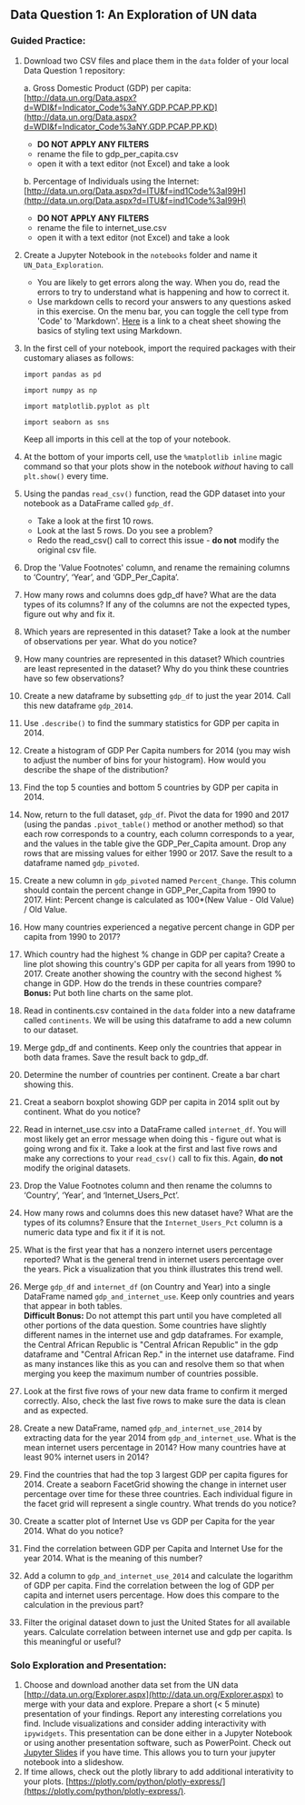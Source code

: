 ## **Data Question 1: An Exploration of UN data**

### Guided Practice:
 1.	Download two CSV files and place them in the `data` folder of your local Data Question 1 repository:
    
    a.	Gross Domestic Product (GDP) per capita: 
[http://data.un.org/Data.aspx?d=WDI&f=Indicator_Code%3aNY.GDP.PCAP.PP.KD](http://data.un.org/Data.aspx?d=WDI&f=Indicator_Code%3aNY.GDP.PCAP.PP.KD)

    * **DO NOT APPLY ANY FILTERS**
    * rename the file to gdp_per_capita.csv
    * open it with a text editor (not Excel) and take a look
    
    b.	Percentage of Individuals using the Internet: 
[http://data.un.org/Data.aspx?d=ITU&f=ind1Code%3aI99H](http://data.un.org/Data.aspx?d=ITU&f=ind1Code%3aI99H)
    * **DO NOT APPLY ANY FILTERS**
    * rename the file to internet_use.csv
    * open it with a text editor (not Excel) and take a look

2. Create a Jupyter Notebook in the `notebooks` folder and name it `UN_Data_Exploration`.
    *  You are likely to get errors along the way. When you do, read the errors to try to understand what is happening and how to correct it.
    * Use markdown cells to record your answers to any questions asked in this exercise. On the menu bar, you can toggle the cell type from 'Code' to 'Markdown'. [Here](https://www.markdownguide.org/cheat-sheet/) is a link to a cheat sheet showing the basics of styling text using Markdown.

3.	In the first cell of your notebook, import the required packages with their customary aliases as follows:

    `import pandas as pd` 
    
    `import numpy as np` 
    
    `import matplotlib.pyplot as plt` 
    
    `import seaborn as sns`
    
    Keep all imports in this cell at the top of your notebook.
    
4.	At the bottom of your imports cell, use the `%matplotlib inline` magic command so that your plots show in the notebook _without_ having to call `plt.show()` every time.

5.	Using the pandas `read_csv()` function, read the GDP dataset into your notebook as a DataFrame called `gdp_df`. 
    * Take a look at the first 10 rows. 
    * Look at the last 5 rows. Do you see a problem?
    * Redo the read_csv() call to correct this issue - **do not** modify the original csv file.

6. Drop the 'Value Footnotes' column, and rename the remaining columns to ‘Country’, ‘Year’, and ‘GDP_Per_Capita’.

7. How many rows and columns does gdp_df have? What are the data types of its columns? If any of the columns are not the expected types, figure out why and fix it.

8. Which years are represented in this dataset? Take a look at the number of observations per year. What do you notice?

9. How many countries are represented in this dataset? Which countries are least represented in the dataset? Why do you think these countries have so few observations?

10. Create a new dataframe by subsetting `gdp_df` to just the year 2014. Call this new dataframe `gdp_2014`.

11. Use `.describe()` to find the summary statistics for GDP per capita in 2014. 

12. Create a histogram of GDP Per Capita numbers for 2014 (you may wish to adjust the number of bins for your histogram). How would you describe the shape of the distribution?

13. Find the top 5 counties and bottom 5 countries by GDP per capita in 2014.

14. Now, return to the full dataset, `gdp_df`. Pivot the data for 1990 and 2017 (using the pandas `.pivot_table()` method or another method) so that each row corresponds to a country, each column corresponds to a year, and the values in the table give the GDP_Per_Capita amount. Drop any rows that are missing values for either 1990 or 2017. Save the result to a dataframe named `gdp_pivoted`.

15. Create a new column in `gdp_pivoted` named `Percent_Change`. This column should contain the percent change in GDP_Per_Capita from 1990 to 2017. Hint: Percent change is calculated as 100*(New Value - Old Value) / Old Value.

16. How many countries experienced a negative percent change in GDP per capita from 1990 to 2017?

17. Which country had the highest % change in GDP per capita? Create a line plot showing this country's GDP per capita for all years from 1990 to 2017. Create another showing the country with the second highest % change in GDP. How do the trends in these countries compare?  
**Bonus:** Put both line charts on the same plot.

18. Read in continents.csv contained in the `data` folder into a new dataframe called `continents`. We will be using this dataframe to add a new column to our dataset.

19. Merge gdp_df and continents. Keep only the countries that appear in both data frames. Save the result back to gdp_df.

20. Determine the number of countries per continent. Create a bar chart showing this.

21. Creat a seaborn boxplot showing GDP per capita in 2014 split out by continent. What do you notice?

22. Read in internet_use.csv into a DataFrame called `internet_df`. You will most likely get an error message when doing this - figure out what is going wrong and fix it. Take a look at the first and last five rows and make any corrections to your `read_csv()` call to fix this. Again, **do not** modify the original datasets. 

23. Drop the Value Footnotes column and then rename the columns to ‘Country’, ‘Year’, and ‘Internet_Users_Pct’.

24. How many rows and columns does this new dataset have? What are the types of its columns? Ensure that the `Internet_Users_Pct` column is a numeric data type and fix it if it is not.

25. What is the first year that has a nonzero internet users percentage reported? What is the general trend in internet users percentage over the years. Pick a visualization that you think illustrates this trend well.

26. Merge `gdp_df` and `internet_df` (on Country and Year) into a single DataFrame named `gdp_and_internet_use`. Keep only countries and years that appear in both tables.  
**Difficult Bonus:** Do not attempt this part until you have completed all other portions of the data question. Some countries have slightly different names in the internet use and gdp dataframes. For example, the Central African Republic is "Central African Republic" in the gdp dataframe and "Central African Rep." in the internet use dataframe. Find as many instances like this as you can and resolve them so that when merging you keep the maximum number of countries possible.

27.	Look at the first five rows of your new data frame to confirm it merged correctly. Also, check the last five rows to make sure the data is clean and as expected.

28. Create a new DataFrame, named `gdp_and_internet_use_2014` by extracting data for the year 2014 from `gdp_and_internet_use`. What is the mean internet users percentage in 2014? How many countries have at least 90% internet users in 2014?

29. Find the countries that had the top 3 largest GDP per capita figures for 2014. Create a seaborn FacetGrid showing the change in internet user percentage over time for these three countries. Each individual figure in the facet grid will represent a single country.  What trends do you notice?

30. Create a scatter plot of Internet Use vs GDP per Capita for the year 2014. What do you notice?

31. Find the correlation between GDP per Capita and Internet Use for the year 2014. What is the meaning of this number?

32. Add a column to `gdp_and_internet_use_2014` and calculate the logarithm of GDP per capita. Find the correlation between the log of GDP per capita and internet users percentage. How does this compare to the calculation in the previous part?
 
33. Filter the original dataset down to just the United States for all available years. Calculate correlation between internet use and gdp per capita. Is this meaningful or useful?


### Solo Exploration and Presentation:
1. Choose and download another data set from the UN data [http://data.un.org/Explorer.aspx](http://data.un.org/Explorer.aspx) to merge with your data and explore. Prepare a short (< 5 minute) presentation of your findings. Report any interesting correlations you find. Include visualizations and consider adding interactivity with `ipywidgets`. This presentation can be done either in a Jupyter Notebook or using another presentation software, such as PowerPoint. Check out [Jupyter Slides](https://medium.com/learning-machine-learning/present-your-data-science-projects-with-jupyter-slides-75f20735eb0f) if you have time. This allows you to turn your jupyter notebook into a slideshow.
2.    If time allows, check out the plotly library to add additional interativity to your plots. [https://plotly.com/python/plotly-express/](https://plotly.com/python/plotly-express/).
